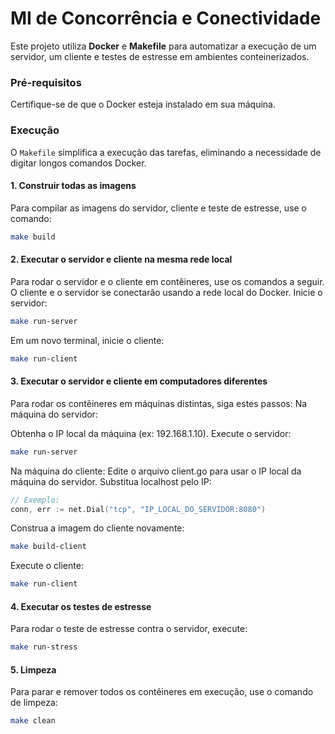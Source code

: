 # MI de Concorrência e Conectividade

Este projeto utiliza **Docker** e **Makefile** para automatizar a execução de um servidor, um cliente e testes de estresse em ambientes conteinerizados.

### Pré-requisitos

Certifique-se de que o Docker esteja instalado em sua máquina.

### Execução


O `Makefile` simplifica a execução das tarefas, eliminando a necessidade de digitar longos comandos Docker.

#### 1. Construir todas as imagens

Para compilar as imagens do servidor, cliente e teste de estresse, use o comando:
```bash
make build
```

#### 2. Executar o servidor e cliente na mesma rede local

Para rodar o servidor e o cliente em contêineres, use os comandos a seguir. O cliente e o servidor se conectarão usando a rede local do Docker.
Inicie o servidor:
```bash
make run-server
```

Em um novo terminal, inicie o cliente:
```bash
make run-client
```

#### 3. Executar o servidor e cliente em computadores diferentes

Para rodar os contêineres em máquinas distintas, siga estes passos:
Na máquina do servidor:

Obtenha o IP local da máquina (ex: 192.168.1.10).
Execute o servidor:
```bash
make run-server
```

Na máquina do cliente:
Edite o arquivo client.go para usar o IP local da máquina do servidor. Substitua localhost pelo IP:

```go
// Exemplo:
conn, err := net.Dial("tcp", "IP_LOCAL_DO_SERVIDOR:8080")
```

Construa a imagem do cliente novamente:
```bash
make build-client
```

Execute o cliente:
```bash
make run-client
```

#### 4. Executar os testes de estresse

Para rodar o teste de estresse contra o servidor, execute:
```Bash
make run-stress
```

#### 5. Limpeza

Para parar e remover todos os contêineres em execução, use o comando de limpeza:

```Bash
make clean
```
